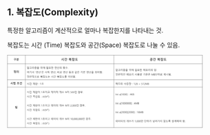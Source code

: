 ## 1. 복잡도(Complexity)


특정한 알고리즘이 계산적으로 얼마나 복잡한지를 나타내는 것.

복잡도는 시간 (Time) 복잡도와 공간(Space) 복잡도로 나눌 수 있음.




<img width="90%" src="/images/1.1 복잡도.jpg"/>
